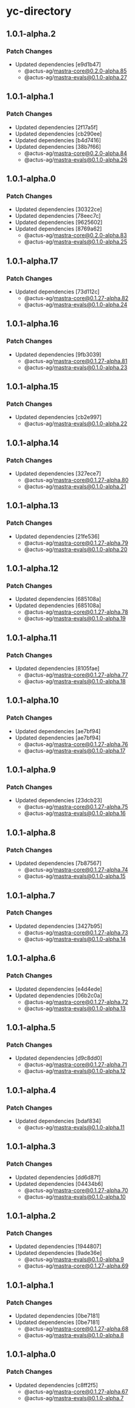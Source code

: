 # yc-directory

## 1.0.1-alpha.2

### Patch Changes

- Updated dependencies [e9d1b47]
  - @actus-ag/mastra-core@0.2.0-alpha.85
  - @actus-ag/mastra-evals@0.1.0-alpha.27

## 1.0.1-alpha.1

### Patch Changes

- Updated dependencies [2f17a5f]
- Updated dependencies [cb290ee]
- Updated dependencies [b4d7416]
- Updated dependencies [38b7f66]
  - @actus-ag/mastra-core@0.2.0-alpha.84
  - @actus-ag/mastra-evals@0.1.0-alpha.26

## 1.0.1-alpha.0

### Patch Changes

- Updated dependencies [30322ce]
- Updated dependencies [78eec7c]
- Updated dependencies [9625602]
- Updated dependencies [8769a62]
  - @actus-ag/mastra-core@0.2.0-alpha.83
  - @actus-ag/mastra-evals@0.1.0-alpha.25

## 1.0.1-alpha.17

### Patch Changes

- Updated dependencies [73d112c]
  - @actus-ag/mastra-core@0.1.27-alpha.82
  - @actus-ag/mastra-evals@0.1.0-alpha.24

## 1.0.1-alpha.16

### Patch Changes

- Updated dependencies [9fb3039]
  - @actus-ag/mastra-core@0.1.27-alpha.81
  - @actus-ag/mastra-evals@0.1.0-alpha.23

## 1.0.1-alpha.15

### Patch Changes

- Updated dependencies [cb2e997]
  - @actus-ag/mastra-evals@0.1.0-alpha.22

## 1.0.1-alpha.14

### Patch Changes

- Updated dependencies [327ece7]
  - @actus-ag/mastra-core@0.1.27-alpha.80
  - @actus-ag/mastra-evals@0.1.0-alpha.21

## 1.0.1-alpha.13

### Patch Changes

- Updated dependencies [21fe536]
  - @actus-ag/mastra-core@0.1.27-alpha.79
  - @actus-ag/mastra-evals@0.1.0-alpha.20

## 1.0.1-alpha.12

### Patch Changes

- Updated dependencies [685108a]
- Updated dependencies [685108a]
  - @actus-ag/mastra-core@0.1.27-alpha.78
  - @actus-ag/mastra-evals@0.1.0-alpha.19

## 1.0.1-alpha.11

### Patch Changes

- Updated dependencies [8105fae]
  - @actus-ag/mastra-core@0.1.27-alpha.77
  - @actus-ag/mastra-evals@0.1.0-alpha.18

## 1.0.1-alpha.10

### Patch Changes

- Updated dependencies [ae7bf94]
- Updated dependencies [ae7bf94]
  - @actus-ag/mastra-core@0.1.27-alpha.76
  - @actus-ag/mastra-evals@0.1.0-alpha.17

## 1.0.1-alpha.9

### Patch Changes

- Updated dependencies [23dcb23]
  - @actus-ag/mastra-core@0.1.27-alpha.75
  - @actus-ag/mastra-evals@0.1.0-alpha.16

## 1.0.1-alpha.8

### Patch Changes

- Updated dependencies [7b87567]
  - @actus-ag/mastra-core@0.1.27-alpha.74
  - @actus-ag/mastra-evals@0.1.0-alpha.15

## 1.0.1-alpha.7

### Patch Changes

- Updated dependencies [3427b95]
  - @actus-ag/mastra-core@0.1.27-alpha.73
  - @actus-ag/mastra-evals@0.1.0-alpha.14

## 1.0.1-alpha.6

### Patch Changes

- Updated dependencies [e4d4ede]
- Updated dependencies [06b2c0a]
  - @actus-ag/mastra-core@0.1.27-alpha.72
  - @actus-ag/mastra-evals@0.1.0-alpha.13

## 1.0.1-alpha.5

### Patch Changes

- Updated dependencies [d9c8dd0]
  - @actus-ag/mastra-core@0.1.27-alpha.71
  - @actus-ag/mastra-evals@0.1.0-alpha.12

## 1.0.1-alpha.4

### Patch Changes

- Updated dependencies [bdaf834]
  - @actus-ag/mastra-evals@0.1.0-alpha.11

## 1.0.1-alpha.3

### Patch Changes

- Updated dependencies [dd6d87f]
- Updated dependencies [04434b6]
  - @actus-ag/mastra-core@0.1.27-alpha.70
  - @actus-ag/mastra-evals@0.1.0-alpha.10

## 1.0.1-alpha.2

### Patch Changes

- Updated dependencies [1944807]
- Updated dependencies [9ade36e]
  - @actus-ag/mastra-evals@0.1.0-alpha.9
  - @actus-ag/mastra-core@0.1.27-alpha.69

## 1.0.1-alpha.1

### Patch Changes

- Updated dependencies [0be7181]
- Updated dependencies [0be7181]
  - @actus-ag/mastra-core@0.1.27-alpha.68
  - @actus-ag/mastra-evals@0.1.0-alpha.8

## 1.0.1-alpha.0

### Patch Changes

- Updated dependencies [c8ff2f5]
  - @actus-ag/mastra-core@0.1.27-alpha.67
  - @actus-ag/mastra-evals@0.1.0-alpha.7
